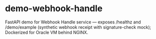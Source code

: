 # demo-webhook-handle
FastAPI demo for Webhook Handle service — exposes /healthz and /demo/example (synthetic webhook receipt with signature-check mock); Dockerized for Oracle VM behind NGINX.
